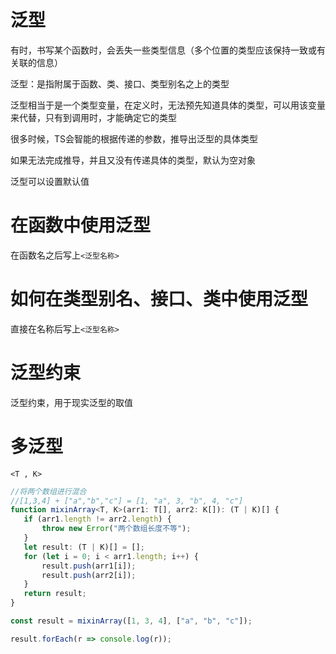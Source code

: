 # 泛型

有时，书写某个函数时，会丢失一些类型信息（多个位置的类型应该保持一致或有关联的信息）

泛型：是指附属于函数、类、接口、类型别名之上的类型

泛型相当于是一个类型变量，在定义时，无法预先知道具体的类型，可以用该变量来代替，只有到调用时，才能确定它的类型

很多时候，TS会智能的根据传递的参数，推导出泛型的具体类型

如果无法完成推导，并且又没有传递具体的类型，默认为空对象

泛型可以设置默认值

# 在函数中使用泛型

在函数名之后写上```<泛型名称>```

# 如何在类型别名、接口、类中使用泛型

直接在名称后写上```<泛型名称>```

# 泛型约束

泛型约束，用于现实泛型的取值

# 多泛型

 ```<T , K>```

 ```ts
 //将两个数组进行混合
//[1,3,4] + ["a","b","c"] = [1, "a", 3, "b", 4, "c"]
function mixinArray<T, K>(arr1: T[], arr2: K[]): (T | K)[] {
    if (arr1.length != arr2.length) {
        throw new Error("两个数组长度不等");
    }
    let result: (T | K)[] = [];
    for (let i = 0; i < arr1.length; i++) {
        result.push(arr1[i]);
        result.push(arr2[i]);
    }
    return result;
}

const result = mixinArray([1, 3, 4], ["a", "b", "c"]);

result.forEach(r => console.log(r));
 ```